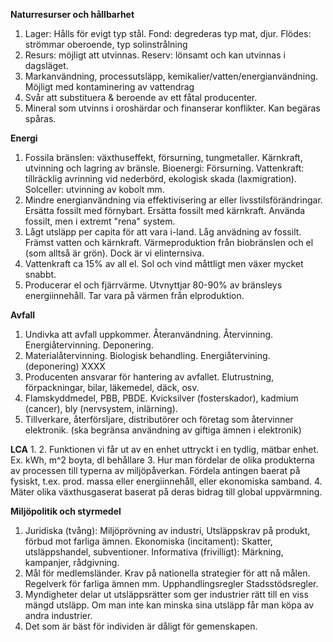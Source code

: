**Naturresurser och hållbarhet**
1. Lager: Hålls för evigt typ stål. Fond: degrederas typ mat, djur. Flödes: strömmar oberoende, typ solinstrålning
2. Resurs: möjligt att utvinnas. Reserv: lönsamt och kan utvinnas i dagsläget.
3. Markanvändning, processutsläpp, kemikalier/vatten/energianvändning. Möjligt med kontaminering av vattendrag
4. Svår att substituera & beroende av ett fåtal producenter.
5. Mineral som utvinns i oroshärdar och finanserar konflikter. Kan begäras spåras.

**Energi**
1. Fossila bränslen: växthuseffekt, försurning, tungmetaller. Kärnkraft, utvinning och lagring av bränsle. Bioenergi: Försurning. Vattenkraft: tillräcklig avrinning vid nederbörd, ekologisk skada (laxmigration). Solceller: utvinning av kobolt mm.
2. Mindre energianvändning via effektivisering ar eller livsstilsförändringar. Ersätta fossilt med förnybart. Ersätta fossilt med kärnkraft. Använda fossilt, men i extremt "rena" system.
3. Lågt utsläpp per capita för att vara i-land. Låg anvädning av fossilt. Främst vatten och kärnkraft. Värmeproduktion från biobränslen och el (som alltså är grön). Dock är vi elinternsiva.
4. Vattenkraft ca 15% av all el. Sol och vind måttligt men växer mycket snabbt.
5. Producerar el och fjärrvärme. Utvnyttjar 80-90% av bränsleys energiinnehåll. Tar vara på värmen från elproduktion.

**Avfall**
1. Undivka att avfall uppkommer. Återanvändning. Återvinning. Energiåtervinning. Deponering.
2. Materialåtervinning. Biologisk behandling. Energiåtervining. (deponering) XXXX
3. Producenten ansvarar för hantering av avfallet. Elutrustning, förpackningar, bilar, läkemedel, däck, osv.
4. Flamskyddmedel, PBB, PBDE. Kvicksilver (fosterskador), kadmium (cancer), bly (nervsystem, inlärning).
5. Tillverkare, återförsljare, distributörer och företag som återvinner elektronik. (ska begränsa användning av giftiga ämnen i elektronik)

**LCA**
1. 
2. Funktionen vi får ut av en enhet uttryckt i en tydlig, mätbar enhet. Ex. kWh, m^2 boyta, dl behållare
3. Hur man fördelar de olika produkterna av processen till typerna av miljöpåverkan. Fördela antingen baerat på fysiskt, t.ex. prod. massa eller energiinnehåll, eller ekonomiska samband.
4. Mäter olika växthusgaserat baserat på deras bidrag till global uppvärmning.

**Miljöpolitik och styrmedel**
1. Juridiska (tvång): Miljöprövning av industri, Utsläppskrav på produkt, förbud mot farliga ämnen. Ekonomiska (incitament): Skatter, utsläppshandel, subventioner. Informativa (frivilligt): Märkning, kampanjer, rådgivning. 
2. Mål för medlemsländer. Krav på nationella strategier för att nå målen. Regelverk för farliga ämnen mm. Upphandlingsregler Stadsstödsregler.
3. Myndigheter delar ut utsläppsrätter som ger industrier rätt till en viss mängd utsläpp. Om man inte kan minska sina utsläpp får man köpa av andra industrier.
4. Det som är bäst för individen är dåligt för gemenskapen.


